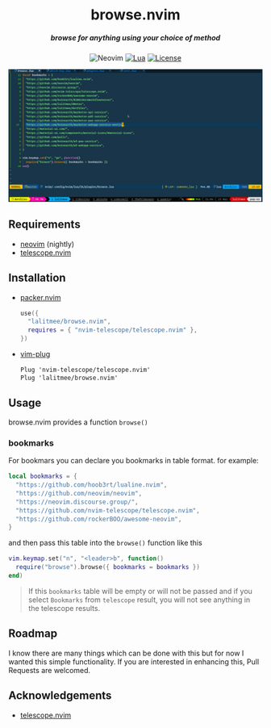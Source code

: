 <div align="center">

# browse.nvim

##### browse for anything using your choice of method

![Neovim](https://img.shields.io/badge/NeoVim-%2357A143.svg?&style=for-the-badge&logo=neovim&logoColor=white)
[![Lua](https://img.shields.io/badge/Lua-blue.svg?style=for-the-badge&logo=lua)](http://www.lua.org)
[![License](https://img.shields.io/github/license/lalitmee/browse.nvim?color=%23FFC600&style=for-the-badge)](https://github.com/lalitmee/browse.nvim/blob/main/LICENSE)

![browse.nvim](./media/browse.gif)

</div>

## Requirements

- [neovim](https://github.com/neovim/neovim) (nightly)
- [telescope.nvim](https://github.com/nvim-telescope/telescope.nvim)

## Installation

- [packer.nvim](https://github.com/wbthomason/packer.nvim)

  ```lua
  use({
    "lalitmee/browse.nvim",
    requires = { "nvim-telescope/telescope.nvim" },
  })
  ```

- [vim-plug](https://github.com/junegunn/vim-plug)

  ```vim
  Plug 'nvim-telescope/telescope.nvim'
  Plug 'lalitmee/browse.nvim'
  ```

## Usage

browse.nvim provides a function `browse()`

### bookmarks

For bookmars you can declare you bookmarks in table format. for example:

```lua
local bookmarks = {
  "https://github.com/hoob3rt/lualine.nvim",
  "https://github.com/neovim/neovim",
  "https://neovim.discourse.group/",
  "https://github.com/nvim-telescope/telescope.nvim",
  "https://github.com/rockerBOO/awesome-neovim",
}
```

and then pass this table into the `browse()` function like this

```lua
vim.keymap.set("n", "<leader>b", function()
  require("browse").browse({ bookmarks = bookmarks })
end)
```

> If this `bookmarks` table will be empty or will not be passed and if you select `Bookmarks`
> from `telescope` result, you will not see anything in the telescope results.

## Roadmap

I know there are many things which can be done with this but for now I wanted
this simple functionality. If you are interested in enhancing this, Pull Requests
are welcomed.

## Acknowledgements

- [telescope.nvim](https://github.com/nvim-telescope/telescope.nvim)
